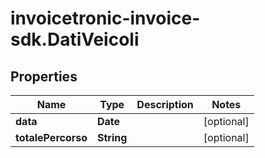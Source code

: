 # invoicetronic-invoice-sdk.DatiVeicoli

## Properties

Name | Type | Description | Notes
------------ | ------------- | ------------- | -------------
**data** | **Date** |  | [optional] 
**totalePercorso** | **String** |  | [optional] 



